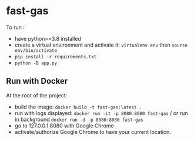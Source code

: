 # fast-gas  
To run :   
- have python>=3.8 installed    
- create a virtual environment and activate it: `virtualenv env` then `source env/bin/activate`     
- `pip install -r requirements.txt`     
- `python -B app.py`  

## Run with Docker
At the root of the project:   
- build the image: `docker build -t fast-gas:latest .`    
- run with logs displayed: `docker run -it -p 8080:8080 fast-gas` / or run in background `docker run -d -p 8080:8080 fast-gas`  
- go to 127.0.0.1:8080 with Google Chrome   
- activate/authorize Google Chrome to have your current location.  
